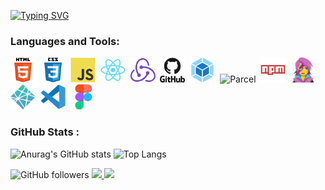 <!-- <h1 align="center">Hi there, I'm <a href="https://github.com/Metaldetect" target="_blank">Stanislav</a>
<img src="https://github.com/blackcater/blackcater/raw/main/images/Hi.gif" height="32"/></h1>
<h3 align="center">Computer science student, IT news writer from Ukraine</h3> -->

[![Typing SVG](https://readme-typing-svg.herokuapp.com?font=Caveat&size=32&pause=1000&color=1FF75E&center=true&width=440&lines=Hello%2C+my+name+is+Stanislav+Klymenko;and+I'm+studying+frontend+development.;Skills%3A+HTML5%2C+CSS3%2C+JavaScript)](https://git.io/typing-svg)
<img src="https://github.com/Metaldetect/Metaldetect/blob/main/src/Grey%20Minimalist%20Modern%20Social%20Media%20Specialist%20LinkedIn%20Banner(2).png" alt="">

### Languages and Tools:

<div>
  <img src="./images/html5-original.svg" title="HTML5" alt="HTML5" width="40" height="40"/>&nbsp;
  <img src="./images/css3-original.svg"  title="CSS3" alt="CSS3" width="40" height="40"/>&nbsp;
  <img src="./images/javascript-original.svg"  title="JS" alt="JS" width="40" height="40"/>&nbsp;
  <img src="./images/react-original.svg"  title="React" alt="React" width="40" height="40"/>&nbsp;
  <!-- <img src="./images/nodejs-original.svg"  title="Node.js" alt="Node.js" width="40" height="40"/>&nbsp; -->
  <img src="./images/redux-original.svg"  title="Redux" alt="Redux" width="40" height="40"/>&nbsp;
  <!-- <img src="./images/react-native-original.png"  title="React Native" alt="React Native" width="40" height="40"/>&nbsp; -->
  <!-- <img src="./images/bem-original.svg" title="Bem" alt="Bem" width="40" height="40"/>&nbsp; -->
  <!-- <img src="./images/sass-original.svg" title="Sass" alt="Sass" width="40" height="40"/>&nbsp; -->
  <!-- <img src="./images/git-original.svg" title="Git" alt="Git" width="40" height="40"/>&nbsp; -->
  <img src="./images/github-original.svg" title="GitHub"  alt="GitHub" width="40"/>&nbsp;
  <!-- <img src="./images/gitlab-original.svg" title="GitLub" alt="GitLub" width="40" height="40"/>&nbsp; -->
  <!-- <img src="./images/vite-original.svg" title="Vite" alt="Vite" width="40" height="40"/>&nbsp; -->
  <img src="./images/webpack-original.svg" title="Webpack" alt="Webpack" width="40" height="40"/>&nbsp;
  <img src="./images/parcel-original.avif" title="Parcel" alt="Parcel" width="40" height="40"/>&nbsp;
  <img src="./images/npm-original.svg" title="Npm" alt="Npm" width="40" height="40"/>&nbsp;
  <!-- <img src="./images/yarn-original.svg" title="Yarn" alt="Yarn" width="40" height="40"/>&nbsp; -->
  <!-- <img src="./images/babel-original.svg" title="Babel" alt="Babel" width="40" height="40"/>&nbsp; -->
  <!-- <img src="./images/terminal-original.png" title="Terminal" alt="Terminal" width="40" height="40"/>&nbsp; -->
  <!-- <img src="./images/handlebars-original.svg" title="Handlebars" alt="Handlebars" width="40" height="40"/>&nbsp; -->
  <!-- <img src="./images/browserslist-original.svg" title="Browserslist" alt="Browserslist" width="40" height="40"/>&nbsp; -->
  <!-- <img src="./images/svg-original.png" title="Svg" alt="Svg" width="40" height="40"/>&nbsp; -->
  <!-- <img src="./images/jquery-original.svg" title="jQuery" alt="jQuery" width="40" height="40"/>&nbsp; -->
  <img src="./images/emotion-original.png" title="Emotion" alt="Emotion" width="40" height="40"/>&nbsp;
  <!-- <img src="./images/styled-components.png" title="Emotion" alt="Emotion" width="40" height="40"/>&nbsp; -->
  <img src="./images/netlify-original.svg" title="Netlify" alt="Netlify" width="40" height="40"/>&nbsp;
  <!-- <img src="./images/postman-original.svg" title="Postman" alt="Postman" width="40" height="40"/>&nbsp; -->
  <!-- <img src="./images/mongodb-original.svg" title="MongoDB" alt="MongoDB" width="40" height="40"/>&nbsp; -->
  <!-- <img src="./images/firebase-original.svg" title="Firebase" alt="Firebase" width="40" height="40"/>&nbsp; -->
  <!-- <img src="./images/docker-original.svg" title="Docker" alt="Docker" width="40" height="40"/>&nbsp; -->
  <img src="./images/vscode-original.svg" title="Visual Studio Code" alt="Visual Studio Code" width="40" height="40"/>&nbsp;
  <img src="./images/figma-original.svg" title="Figma" alt="Figma" width="40" height="40"/>&nbsp;
  <!-- <img src="./images/photoshop-original.png" title="PhotoShop" alt="PhotoShop" width="40" height="40"/>&nbsp; -->
  <!-- <img src="./images/illustrator-original.png" title="Illustrator" alt="Illustrator" width="40" height="40"/>&nbsp; -->
</div>

### GitHub Stats :

![Anurag's GitHub stats](https://github-readme-stats.vercel.app/api?username=Metaldetect&show_icons=true&theme=dracula)
![Top Langs](https://github-readme-stats.vercel.app/api/top-langs/?username=Metaldetect&langs_count=5&layout=compact)

<img alt="GitHub followers" src="https://img.shields.io/github/followers/Metaldetect?style=social">

<a href="https://www.linkedin.com/in/stanislav-klymenko/" alt="LinkedIn">
  <img src="https://img.shields.io/badge/-Linkedin-0e76a8?style=flat-square&logo=Linkedin&logoColor=white&link=LINK-DO-SEU-LINKEDIN" />
</a>
 <a href="https://www.facebook.com/stas.klymenko.5" alt="Facebook">
  <img src="https://img.shields.io/badge/-Facebook-3b5998?style=flat-square&labelColor=3b5998&logo=facebook&logoColor=white&link=LINK-DO-SEU-FACEBOOK"/></a>

<!-- ![Top Langs](https://github-readme-stats.vercel.app/api/top-langs/?username=Metaldetect&hide_progress=true&layout=compact) -->

<!-- [![GitHub Streak](https://github-readme-streak-stats.herokuapp.com/?user=Metaldetect)](https://git.io/streak-stats) -->

<!-- [![codewars](https://www.codewars.com/users/Metaldetect/badges/small)](https://www.codewars.com/users/Metaldetect)  -->

<!-- Here are some ideas to get you started:

- 🔭 I’m currently working on ...
- 🌱 I’m currently learning ...
- 👯 I’m looking to collaborate on ...
- 🤔 I’m looking for help with ...
- 💬 Ask me about ...
- 📫 How to reach me: ...
- 😄 Pronouns: ...
- ⚡ Fun fact: ... -->

